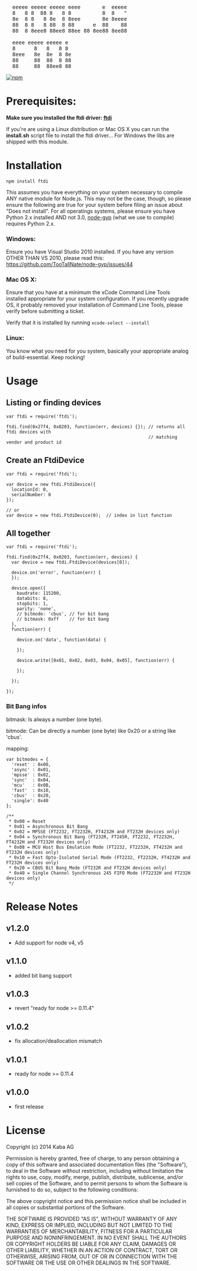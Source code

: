 <pre>
  eeeee eeeee eeeee eeee       e  eeeee
  8   8 8  88 8   8 8          8  8   "
  8e  8 8   8 8e  8 8eee       8e 8eeee
  88  8 8   8 88  8 88      e  88    88
  88  8 8eee8 88ee8 88ee 88 8ee88 8ee88

  eeee eeeee eeeee e
  8      8   8   8 8
  8eee   8e  8e  8 8e
  88     88  88  8 88
  88     88  88ee8 88
</pre>

[![npm](https://img.shields.io/npm/v/ftdi.svg)](https://npmjs.org/package/ftdi)

# Prerequisites:

**Make sure you installed the ftdi driver: [ftdi](http://www.ftdichip.com/Drivers/D2XX.htm)**

If you're are using a Linux distribution or Mac OS X you can run the **install.sh** script file to install the ftdi driver...
For Windows the libs are shipped with this module.

# Installation

    npm install ftdi

This assumes you have everything on your system necessary to compile ANY native module for Node.js. This may not be the case, though, so please ensure the following are true for your system before filing an issue about "Does not install". For all operatings systems, please ensure you have Python 2.x installed AND not 3.0, [node-gyp](https://github.com/TooTallNate/node-gyp) (what we use to compile) requires Python 2.x.

### Windows:

Ensure you have Visual Studio 2010 installed. If you have any version OTHER THAN VS 2010, please read this: https://github.com/TooTallNate/node-gyp/issues/44

### Mac OS X:

Ensure that you have at a minimum the xCode Command Line Tools installed appropriate for your system configuration. If you recently upgrade OS, it probably removed your installation of Command Line Tools, please verify before submitting a ticket.

Verify that it is installed by running ```xcode-select --install```

### Linux:

You know what you need for you system, basically your appropriate analog of build-essential. Keep rocking!

# Usage

## Listing or finding devices

```nodejs
var ftdi = require('ftdi');

ftdi.find(0x27f4, 0x0203, function(err, devices) {}); // returns all ftdi devices with
                                                      // matching vendor and product id
```

## Create an FtdiDevice

```nodejs
var ftdi = require('ftdi');

var device = new ftdi.FtdiDevice({
  locationId: 0,
  serialNumber: 0
});

// or
var device = new ftdi.FtdiDevice(0);  // index in list function
```

## All together

```nodejs
var ftdi = require('ftdi');

ftdi.find(0x27f4, 0x0203, function(err, devices) {
  var device = new ftdi.FtdiDevice(devices[0]);

  device.on('error', function(err) {
  });

  device.open({
    baudrate: 115200,
    databits: 8,
    stopbits: 1,
    parity: 'none',
    // bitmode: 'cbus', // for bit bang
    // bitmask: 0xff    // for bit bang
  },
  function(err) {

    device.on('data', function(data) {

    });

    device.write([0x01, 0x02, 0x03, 0x04, 0x05], function(err) {

    });

  });

});
```

### Bit Bang infos
bitmask: Is always a number (one byte).

bitmode: Can be directly a number (one byte) like 0x20 or a string like 'cbus'.

mapping:

```nodejs
var bitmodes = {
  'reset' : 0x00,
  'async' : 0x01,
  'mpsse' : 0x02,
  'sync'  : 0x04,
  'mcu'   : 0x0B,
  'fast'  : 0x10,
  'cbus'  : 0x20,
  'single': 0x40
};

/**
 * 0x00 = Reset
 * 0x01 = Asynchronous Bit Bang
 * 0x02 = MPSSE (FT2232, FT2232H, FT4232H and FT232H devices only)
 * 0x04 = Synchronous Bit Bang (FT232R, FT245R, FT2232, FT2232H, FT4232H and FT232H devices only)
 * 0x08 = MCU Host Bus Emulation Mode (FT2232, FT2232H, FT4232H and FT232H devices only)
 * 0x10 = Fast Opto-Isolated Serial Mode (FT2232, FT2232H, FT4232H and FT232H devices only)
 * 0x20 = CBUS Bit Bang Mode (FT232R and FT232H devices only)
 * 0x40 = Single Channel Synchronous 245 FIFO Mode (FT2232H and FT232H devices only)
 */
```

# Release Notes

## v1.2.0

- Add support for node v4, v5

## v1.1.0

- added bit bang support

## v1.0.3

- revert "ready for node >= 0.11.4"

## v1.0.2

- fix allocation/deallocation mismatch

## v1.0.1

- ready for node >= 0.11.4

## v1.0.0

- first release


# License

Copyright (c) 2014 Kaba AG

Permission is hereby granted, free of charge, to any person obtaining a copy
of this software and associated documentation files (the "Software"), to deal
in the Software without restriction, including without limitation the rights
to use, copy, modify, merge, publish, distribute, sublicense, and/or sell
copies of the Software, and to permit persons to whom the Software is
furnished to do so, subject to the following conditions:

The above copyright notice and this permission notice shall be included in
all copies or substantial portions of the Software.

THE SOFTWARE IS PROVIDED "AS IS", WITHOUT WARRANTY OF ANY KIND, EXPRESS OR
IMPLIED, INCLUDING BUT NOT LIMITED TO THE WARRANTIES OF MERCHANTABILITY,
FITNESS FOR A PARTICULAR PURPOSE AND NONINFRINGEMENT. IN NO EVENT SHALL THE
AUTHORS OR COPYRIGHT HOLDERS BE LIABLE FOR ANY CLAIM, DAMAGES OR OTHER
LIABILITY, WHETHER IN AN ACTION OF CONTRACT, TORT OR OTHERWISE, ARISING FROM,
OUT OF OR IN CONNECTION WITH THE SOFTWARE OR THE USE OR OTHER DEALINGS IN
THE SOFTWARE.
